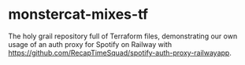 # monstercat-mixes-tf
The holy grail repository full of Terraform files, demonstrating our own usage of an auth proxy for Spotify on Railway with https://github.com/RecapTimeSquad/spotify-auth-proxy-railwayapp.
